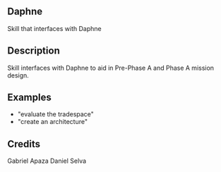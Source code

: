 ## Daphne
Skill that interfaces with Daphne

## Description
Skill interfaces with Daphne to aid in Pre-Phase A and Phase A mission design.

## Examples
* "evaluate the tradespace"
* "create an architecture"

## Credits
Gabriel Apaza
Daniel Selva
